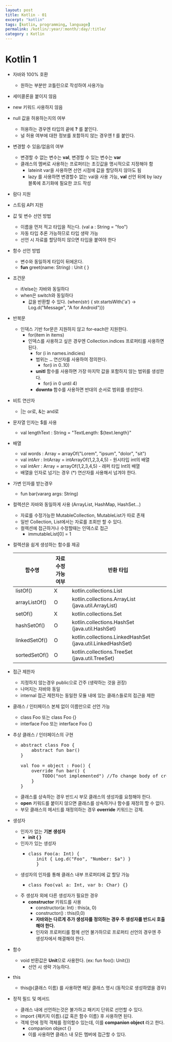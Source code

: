 ```yaml
---
layout: post
title: Kotlin - 01
excerpt: "kotlin"
tags: [kotlin, programming, language]
permalink: /kotlin/:year/:month/:day/:title/
category : Kotlin
---
```


# Kotlin 1

- 자바와 100% 호환
  - 원하는 부분만 코틀린으로 작성하여 사용가능
- 세미콜론을 붙이지 않음
- new 키워드 사용하지 않음
- null 값을 허용하는지의 여부
  - 허용하는 경우엔 타입의 끝에 **?** 를 붙인다.
  - 널 허용 여부에 대한 정보를 포함하지 않는 경우엔 **!** 를 붙인다.
- 변경할 수 있음/없음의 여부
  - 변경할 수 없는 변수는 **val**, 변경할 수 있는 변수는 **var**
  - 클래스의 멤버로 사용하는 프로퍼티는 초깃값을 명시적으로 지정해야 함
    - lateinit var을 사용하면 선언 시점에 값을 할당하지 않아도 됨
    - lazy 를 사용하면 변경할수 없는 val을 사용 가능, **val** 선언 뒤에 by lazy 블록에 초기화에 필요한 코드 작성
- 람다 지원
- 스트림 API 지원
- 값 및 변수 선언 방법
  - 이름을 먼저 적고 타입을 적는다. (val a : String = "foo")
  - 자동 타입 추론 가능하므로 타입 생략 가능
  - 선언 시 자료를 할당하지 않으면 타입을 붙여야 한다
- 함수 선언 방법
  - 변수와 동일하게 타입이 뒤에온다.
  - **fun** greet(name: String) : Unit { }
- 조건문
  - if/else는 자바와 동일하다
  - when은 switch와 동일하다
    - 값을 반환할 수 있다. (when(str) { str.startsWith('a') -> Log.d("Message", "A for Android")})
- 반복문
  - 인덱스 기반 for문은 지원하지 않고 for-each만 지원한다.
    - for(item in items)
    - 인덱스를 사용하고 싶은 경우엔 Collection.indices 프로퍼티를 사용하면 된다.
      - for (i in names.indicies)
      - 범위는 **..** 연산자를 사용하여 정의한다.
        - for(i in 0..10)
      - **unitl** 함수를 사용하면 가장 마지막 값을 포함하지 않는 범위를 생성한다.
        - for(i in 0 until 4) 
      - **downto** 함수를 사용하면 반대의 순서로 범위를 생성한다.
- 비트 연산자
  - |는 or로, &는 and로
- 문자열 인자는 $를 사용
  - val lengthText : String = "TextLength: ${text.length}"
- 배열
  - val words : Array<String> = arrayOf("Lorem", "ipsum", "dolor", "sit")
  - val intArr : IntArray = intArrayOf(1,2,3,4,5) - 원시타입 int의 배열
  - val intArr : Array<Int> = arrayOf(1,2,3,4,5) - 래퍼 타입 Int의 배열
  - 배열을 인자로 넘기는 경우 (*) 연산자를 사용해서 넘겨야 한다.
- 가변 인자를 받는경우
  - fun bar(vararg args: String)
- 컬렉션은 자바와 동일하게 사용 (ArrayList, HashMap, HashSet...)
  - 자료를 수정가능한 MutableCollection, MutableList가 따로 존재
  - 일반 Collection, List에서는 자료를 조회만 할 수 있다.
  - 컬렉션에 접근하거나 수정할때는 인덱스로 접근 
    - immutableList[0] = 1
- 컬렉션을 쉽게 생성하는 함수를 제공 

    | 함수명        | 자료 수정가능 여부 | 반환 타입                                                  |
    |---------------|--------------------|------------------------------------------------------------|
    | listOf()      | X                  |  kotlin.collections.List                                   |
    | arrayListOf() | O                  | kotlin.collections.ArrayList (java.util.ArrayList)         |
    | setOf()       | X                  | kotlin.collections.Set                                     |
    | hashSetOf()   | O                  | kotlin.collections.HashSet (java.util.HashSet)             |
    | linkedSetOf() | O                  | kotlin.collections.LinkedHashSet (java.util.LinkedHashSet) |
    | sortedSetOf() | O                  | kotlin.collections.TreeSet (java.util.TreeSet)             |

- 접근 제한자
  - 지정하지 않는경우 public으로 간주 (생략하는 것을 권장)
  - 나머지는 자바와 동일
  - internal 접근 제한자는 동일한 모듈 내에 있는 클래스들로의 접근을 제한
- 클래스 / 인터페이스 본체 없이 이름만으로 선언 가능
  - class Foo 또는 class Foo {}
  - interface Foo 또는 interface Foo {}

- 추상 클래스 / 인터페이스의 구현
  - <pre class="prettyprint">
    abstract class Foo {
        abstract fun bar()
    }

    val foo = object : Foo() {
        override fun bar() {
            TODO("not implemented") //To change body of created functions use File | Settings | File Templates.
        }
    }
    </pre>
  - 클래스를 상속하는 경우 반드시 부모 클래스의 생성자를 요청해야 한다.
  - **open** 키워드를 붙이지 않으면 클래스를 상속하거나 함수를 재정의 할 수 없다.
  - 부모 클래스의 메서드를 재정의하는 경우 **override** 키워드는 강제.

- 생성자
  - 인자가 없는 **기본 생성자**
    - **init { }**
  - 인자가 있는 생성자
    - <pre class="prettyprint">class Foo(a: Int) {
         init { Log.d("Foo", "Number: $a") }
         }
      </pre>
  - 생성자의 인자를 통해 클래스 내부 프로퍼티에 값 할당 가능
    - <pre class="prettyprint">class Foo(val a: Int, var b: Char) {}
      </pre>
  - 주 생성자 외에 다른 생성자가 필요한 경우
    - **constructor** 키워드를 사용
      - constructor(a: Int) : this(a, 0)
      - constructor() : this(0,0)
      - **자바와는 다르게 추가 생성자를 정의하는 경우 주 생성자를 반드시 호출해야 한다.**
      - 인자와 프로퍼티를 함께 선언 불가하므로 프로퍼티 선언의 경우엔 주 생성자에서 해결해야 한다.

- 함수
  - void 반환값은 **Unit**으로 사용한다. (ex: fun foo(): Unit{})
    - 선언 시 생략 가능하다.
- this
  -  this@{클래스 이름} 를 사용하면 해당 클래스 명시 (동적으로 생성하였을 경우)

- 정적 필드 및 메서드
  - 클래스 내에 선언하는것은 불가하고 패키지 단위로 선언할 수 있다.
  - import {패키지 이름}.{값 혹은 함수 이름} 후 사용하면 된다.
  - 객체 안에 정적 객체를 정의할수 있는데, 이를 **companion object** 라고 한다.
    - companion object {}
    - 이를 사용하면 클래스 내 모든 멤버에 접근할 수 있다.





